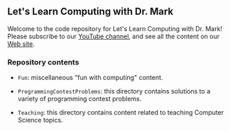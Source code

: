 ## Let's Learn Computing with Dr. Mark

Welcome to the code repository for Let's Learn Computing with Dr. Mark!
Please subscribe to our [YouTube channel](https://www.youtube.com/channel/UC4anwpHyg4-pxw1KkFNOh1A), and see all the content on our [Web site](https://letslearncomputing.com/).

### Repository contents

- `Fun`: miscellaneous "fun with computing" content.

- `ProgrammingContestProblems`: this directory contains solutions to a variety
of programming contest problems.

- `Teaching`: this directory contains content related to teaching Computer Science topics.
